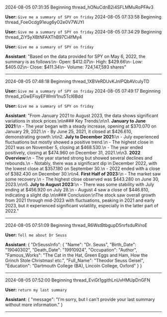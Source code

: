 2024-08-05 07:31:35
Beginning thread_hONuCdnB2i4SFLMMuRoPFAv3

**User:** `Give me a summary of SPY on friday`
2024-08-05 07:33:58
Beginning thread_FoeOcdg91eug6yO2e0V7WJYI

**User:** `Give me a summary of SPY on friday`
2024-08-05 07:34:29
Beginning thread_ZiY5yXBtNFAXThB97Ci4fMy4

**User:** `Give me a summary of SPY on friday`

**Assistant**:
"Based on the data provided for SPY on May 6, 2022, the summary is as follows:\n- Open: $412.07\n- High: $429.66\n- Low: $405.02\n- Close: $411.34\n- Volume: 724,147,593 shares"

---
2024-08-05 07:48:18
Beginning thread_1XBVeRDUvKJnIPQbAVculyTD

**User:** `Give me a summary of SPY on friday`
2024-08-05 07:49:17
Beginning thread_zGwEFisyEFWmV1nu5TcI6Bdd

**User:** `Give me a summary of SPY on friday`

**Assistant**:
"From January 2021 to August 2023, the data shows significant variations in stock prices.\n\n### Key Trends:\n\n1. **January to June 2021:**\n   - The year began with a steady increase, opening at $370.070 on January 29, 2021.\n   - By June 25, 2021, it closed at $426.610, demonstrating growth.\n\n2. **July to December 2021:**\n   - July experienced fluctuations but mostly showed a positive trend.\n   - The highest close in 2021 was on November 5, closing at $468.530.\n   - The year ended positively, closing at $474.960 on December 31, 2021.\n\n3. **2022 Overview:**\n   - The year started strong but showed several declines and rebounds.\n   - Notably, there was a significant dip in December 2022, with the lowest close at $357.180 on September 30.\n   - 2022 ended with a close of $382.430 on December 30.\n\n4. **First Half of 2023:**\n   - The market saw some recovery.\n   - The highest close observed was $443.280 on June 30, 2023.\n\n5. **July to August 2023:**\n   - There was some stability with July ending at $456.920 on July 28.\n   - August 4 saw a close of $446.810, indicating a slight dip.\n\n### Conclusion:\nThe stock saw overall growth from 2021 through mid-2023 with fluctuations, peaking in 2021 and early 2023, but it experienced significant volatility, especially in the latter part of 2022."

---
2024-08-05 07:51:09
Beginning thread_R6WstBtbgupD5nrfsduRVroE

**User:** `Tell me about Dr Seuss`

**Assistant**:
{
"DrSeussInfo": {
"Name": "Dr. Seuss",
"Birth_Date": "19040302",
"Death_Date": "19910924",
"Occupation": "Author",
"Famous_Works": "The Cat in the Hat, Green Eggs and Ham, How the Grinch Stole Christmas! etc.",
"Full_Name": "Theodor Seuss Geisel",
"Education": "Dartmouth College (BA), Lincoln College, Oxford"
}
}

---
2024-08-05 07:52:00
Beginning thread_EviGt1ggithLnUvHMUpDnGFN

**User:** `return my last summary`

**Assistant**:
{
  "message": "I'm sorry, but I can't provide your last summary without more information."
}

---
